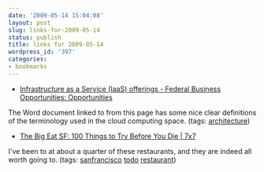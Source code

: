 ```yaml
---
date: '2009-05-14 15:04:08'
layout: post
slug: links-for-2009-05-14
status: publish
title: links for 2009-05-14
wordpress_id: '397'
categories:
- bookmarks
---
```


  * [Infrastructure as a Service (IaaS) offerings - Federal Business Opportunities: Opportunities](https://www.fbo.gov/index?s=opportunity&mode=form&id=d208ac8b8687dd9c6921d2633603aedb&tab=core&_cview=0&cck=1&au=&ck=)


The Word document linked to from this page has some nice clear definitions of the terminology used in the cloud computing space. (tags: [architecture](http://delicious.com/eob/architecture))


  * [The Big Eat SF: 100 Things to Try Before You Die | 7x7](http://www.7x7.com/content/eat-drink/big-eat-sf-100-things-try-you-die)


I've been to at about a quarter of these restaurants, and they are indeed all worth going to. (tags: [sanfrancisco](http://delicious.com/eob/sanfrancisco) [todo](http://delicious.com/eob/todo) [restaurant](http://delicious.com/eob/restaurant))



